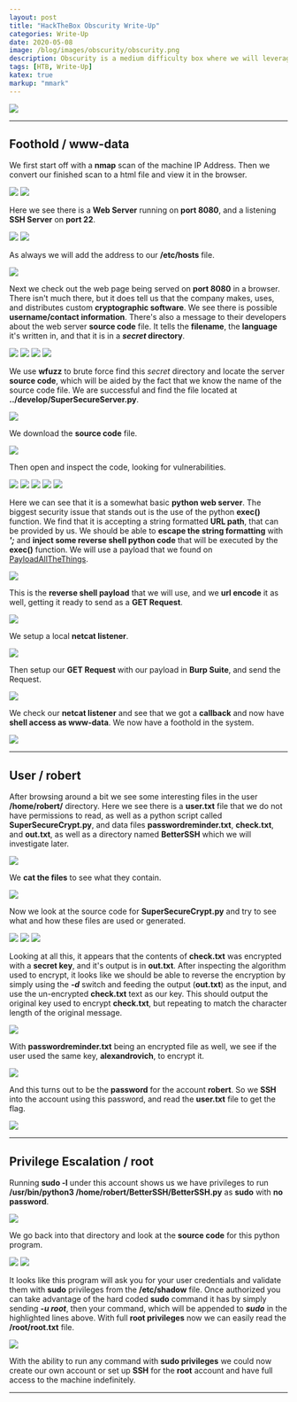 ```yaml
---
layout: post
title: "HackTheBox Obscurity Write-Up"
categories: Write-Up
date: 2020-05-08
image: /blog/images/obscurity/obscurity.png
description: Obscurity is a medium difficulty box where we will leverage bad server code to inject and run commands, and take advantage of poor cryptography and leftover files to get user access. From there we take advantage of sudo privileges and a poorly executed program to read the root.txt file.
tags: [HTB, Write-Up]
katex: true
markup: "mmark"
---
```


![](/blog/images/obscurity/obscurity.png#center)

***

## Foothold / www-data

We first start off with a **nmap** scan of the machine IP Address. Then we convert our finished scan to a html file and view it in the browser.

![](/blog/images/obscurity/pics/user/1.png)
![](/blog/images/obscurity/pics/user/6.png)


Here we see there is a **Web Server** running on **port 8080**, and a listening **SSH Server** on **port 22**.

![](/blog/images/obscurity/pics/user/7.png)
![](/blog/images/obscurity/pics/user/8.png)


As always we will add the address to our **/etc/hosts** file.

![](/blog/images/obscurity/pics/user/9.png)


Next we check out the web page being served on **port 8080** in a browser. There isn't much there, but it does tell us that the company makes, uses, and distributes custom **cryptographic software**. We see there is possible **username/contact information**. There's also a message to their developers about the web server **source code** file. It tells the **filename**, the **language** it's written in, and that it is in a **_secret_ directory**.

![](/blog/images/obscurity/pics/user/10.png)
![](/blog/images/obscurity/pics/user/11.png)
![](/blog/images/obscurity/pics/user/12.png)
![](/blog/images/obscurity/pics/user/13.png)


We use **wfuzz** to brute force find this _secret_ directory and locate the server **source code**, which will be aided by the fact that we know the name of the source code file. We are successful and find the file located at **../develop/SuperSecureServer.py**.

![](/blog/images/obscurity/pics/user/14.png)


We download the **source code** file.

![](/blog/images/obscurity/pics/user/15.png)


Then open and inspect the code, looking for vulnerabilities.

![](/blog/images/obscurity/pics/user/16.png)
![](/blog/images/obscurity/pics/user/17.png)
![](/blog/images/obscurity/pics/user/18.png)
![](/blog/images/obscurity/pics/user/19.png)
![](/blog/images/obscurity/pics/user/20.png)


Here we can see that it is a somewhat basic **python web server**. The biggest security issue that stands out is the use of the python **exec()** function. We find that it is accepting a string formatted **URL path**, that can be provided by us. We should be able to **escape the string formatting** with **_';_** and **inject some reverse shell python code** that will be executed by the **exec()** function. We will use a payload that we found on [PayloadAllTheThings](https://github.com/swisskyrepo/PayloadsAllTheThings/blob/master/Methodology%20and%20Resources/Reverse%20Shell%20Cheatsheet.md#python).

![](/blog/images/obscurity/pics/user/21.png)


This is the **reverse shell payload** that we will use, and we **url encode** it as well, getting it ready to send as a **GET Request**.

![](/blog/images/obscurity/pics/user/22.png)


We setup a local **netcat listener**.

![](/blog/images/obscurity/pics/user/23.png)


Then setup our **GET Request** with our payload in **Burp Suite**, and send the Request.

![](/blog/images/obscurity/pics/user/24.png)


We check our **netcat listener** and see that we got a **callback** and now have **shell access as www-data**. We now have a foothold in the system.

![](/blog/images/obscurity/pics/user/25.png)

***

## User / robert

After browsing around a bit we see some interesting files in the user **/home/robert/** directory. Here we see there is a **user.txt** file that we do not have permissions to read, as well as a python script called **SuperSecureCrypt.py**, and data files **passwordreminder.txt**, **check.txt**, and **out.txt**, as well as a directory named **BetterSSH** which we will investigate later.

![](/blog/images/obscurity/pics/user/33.png)


We **cat the files** to see what they contain.

![](/blog/images/obscurity/pics/user/27.png)


Now we look at the source code for **SuperSecureCrypt.py** and try to see what and how these files are used or generated.

![](/blog/images/obscurity/pics/user/30.png)
![](/blog/images/obscurity/pics/user/31.png)
![](/blog/images/obscurity/pics/user/32.png)


Looking at all this, it appears that the contents of **check.txt** was encrypted with a **secret key**, and it's output is in **out.txt**. After inspecting the algorithm used to encrypt, it looks like we should be able to reverse the encryption by simply using the **_-d_** switch and feeding the output (**out.txt**) as the input, and use the un-encrypted **check.txt** text as our key. This should output the original key used to encrypt **check.txt**, but repeating to match the character length of the original message.

![](/blog/images/obscurity/pics/user/35.png)


With **passwordreminder.txt** being an encrypted file as well, we see if the user used the same key, **alexandrovich**, to encrypt it.

![](/blog/images/obscurity/pics/user/37.png)


And this turns out to be the **password** for the account **robert**. So we **SSH** into the account using this password, and read the **user.txt** file to get the flag.

![](/blog/images/obscurity/pics/user/39.png)

***

## Privilege Escalation / root

Running **sudo -l** under this account shows us we have privileges to run **/usr/bin/python3 /home/robert/BetterSSH/BetterSSH.py** as **sudo** with **no password**.

![](/blog/images/obscurity/pics/root/3.png)


We go back into that directory and look at the **source code** for this python program.

![](/blog/images/obscurity/pics/root/28.png)
![](/blog/images/obscurity/pics/root/29.png)


It looks like this program will ask you for your user credentials and validate them with **sudo** privileges from the **/etc/shadow** file. Once authorized you can take advantage of the hard coded **sudo** command it has by simply sending **_-u root_**, then your command, which will be appended to **_sudo_** in the highlighted lines above. With full **root privileges** now we can easily read the **/root/root.txt** file.

![](/blog/images/obscurity/pics/root/5.png)

With the ability to run any command with **sudo privileges** we could now create our own account or set up **SSH** for the **root** account and have full access to the machine indefinitely.

***



